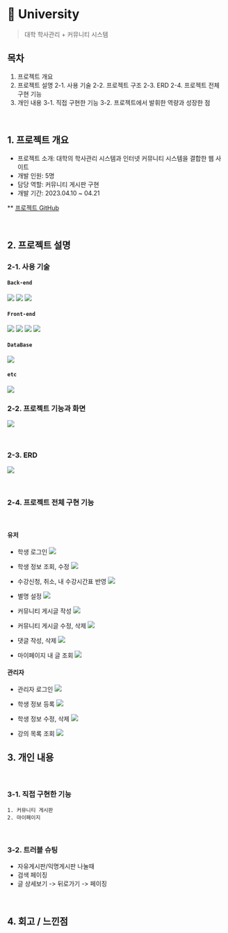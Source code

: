 # :pushpin: University
> 대학 학사관리 + 커뮤니티 시스템  

## 목차
1. 프로젝트 개요
2. 프로젝트 설명
	2-1. 사용 기술
    2-2. 프로젝트 구조
    2-3. ERD
    2-4. 프로젝트 전체 구현 기능
3. 개인 내용
	3-1. 직접 구현한 기능
	3-2. 프로젝트에서 발휘한 역량과 성장한 점

<br>

## 1. 프로젝트 개요
- 프로젝트 소개: 대학의 학사관리 시스템과 인터넷 커뮤니티 시스템을 결합한 웹 사이트
- 개발 인원: 5명
- 담당 역할: 커뮤니티 게시판 구현
- 개발 기간: 2023.04.10 ~ 04.21

** [프로젝트 GitHub](https://github.com/ann99934/JSP_2_Project)

<br>

## 2. 프로젝트 설명

### 2-1. 사용 기술

#### `Back-end`
<img src="https://img.shields.io/badge/java-007396?style=for-the-badge&logo=OpenJDK&logoColor=white">
<img src="https://img.shields.io/badge/spring-6DB33F?style=for-the-badge&logo=spring&logoColor=white">
<img src="https://img.shields.io/badge/apache tomcat-F8DC75?style=for-the-badge&logo=apachetomcat&logoColor=white">

#### `Front-end`
<img src="https://img.shields.io/badge/html5-E34F26?style=for-the-badge&logo=html5&logoColor=white">
<img src="https://img.shields.io/badge/css-1572B6?style=for-the-badge&logo=css3&logoColor=white">
<img src="https://img.shields.io/badge/javascript-F7DF1E?style=for-the-badge&logo=javascript&logoColor=black">
<img src="https://img.shields.io/badge/jquery-0769AD?style=for-the-badge&logo=jquery&logoColor=white">

#### `DataBase`
<img src="https://img.shields.io/badge/oracle-F80000?style=for-the-badge&logo=oracle&logoColor=white">

#### `etc`
<img src="https://img.shields.io/badge/eclipse-2C2255?style=for-the-badge&logo=eclipse&logoColor=white">

<br>

### 2-2. 프로젝트 기능과 화면

![](https://velog.velcdn.com/images/ann99934/post/684cc067-3851-4a70-86ff-4f50a1b54f1e/image.png)


<br>

### 2-3. ERD

![](https://velog.velcdn.com/images/ann99934/post/72409072-6b0c-42e7-8cff-f8732e5925b1/image.png)

<br>

### 2-4. 프로젝트 전체 구현 기능
<br>

#### 유저

- 학생 로그인
![](https://velog.velcdn.com/images/ann99934/post/5c148c08-a091-4561-a6f2-3860b90c96ac/image.gif)

- 학생 정보 조회, 수정
![](https://velog.velcdn.com/images/ann99934/post/2892959e-1b4b-4962-9737-980f36f0308b/image.gif)

- 수강신청, 취소, 내 수강시간표 반영
![](https://velog.velcdn.com/images/ann99934/post/6d6a13db-fae3-4786-a062-4c39d1825a00/image.gif)

- 별명 설정
![](https://velog.velcdn.com/images/ann99934/post/caf5d8dd-f7cc-49e9-a9d0-007a1f576916/image.gif)

- 커뮤니티 게시글 작성
![](https://velog.velcdn.com/images/ann99934/post/d8c1966c-b5d3-41ec-ae90-e85611b28279/image.gif)

- 커뮤니티 게시글 수정, 삭제
![](https://velog.velcdn.com/images/ann99934/post/bffa58d8-2ccb-4eaf-8975-442dcba36346/image.gif)

- 댓글 작성, 삭제
![](https://velog.velcdn.com/images/ann99934/post/f7692831-9715-4c2b-8cd6-12b8fa4a463a/image.gif)

- 마이페이지 내 글 조회
![](https://velog.velcdn.com/images/ann99934/post/ea57b2a1-0383-4484-a9a8-ab08c7899b49/image.gif)


#### 관리자

- 관리자 로그인
![](https://velog.velcdn.com/images/ann99934/post/ff646f78-061c-46eb-b8bb-db97d000d289/image.gif)

- 학생 정보 등록
![](https://velog.velcdn.com/images/ann99934/post/33579805-0160-4434-b9bb-64953f48f6a8/image.gif)

- 학생 정보 수정, 삭제
![](https://velog.velcdn.com/images/ann99934/post/0ee641e4-e8a0-4409-a011-52d363d8d14e/image.gif)

- 강의 목록 조회
![](https://velog.velcdn.com/images/ann99934/post/096b3b5e-c271-4039-a242-c17da7619064/image.gif)

## 3. 개인 내용
<br>

### 3-1. 직접 구현한 기능
	1. 커뮤니티 게시판
    2. 마이페이지
<br>

### 3-2. 트러블 슈팅
- 자유게시판/익명게시판 나눌때
- 검색 페이징
- 글 상세보기 -> 뒤로가기 -> 페이징
<br>


## 4. 회고 / 느낀점
<br>
